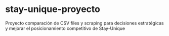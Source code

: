 # stay-unique-proyecto
Proyecto comparación de CSV files y scraping para decisiones estratégicas y mejorar el posicionamiento competitivo de Stay-Unique
